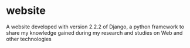 # website

A website developed with version 2.2.2 of Django, a python framework to share my knowledge gained during my research and studies on Web and other technologies
